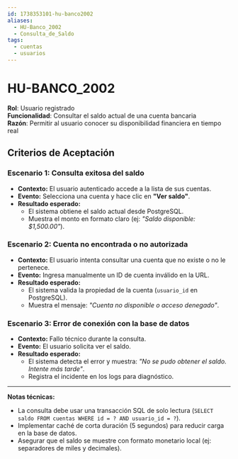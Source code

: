 ```yaml
---
id: 1738353101-hu-banco2002
aliases:
  - HU-Banco_2002
  - Consulta_de_Saldo
tags:
  - cuentas
  - usuarios
---
```


# HU-BANCO_2002

**Rol**: Usuario registrado  
**Funcionalidad**: Consultar el saldo actual de una cuenta bancaria  
**Razón**: Permitir al usuario conocer su disponibilidad financiera en tiempo real  

## **Criterios de Aceptación**  

### **Escenario 1: Consulta exitosa del saldo**  

- **Contexto:** El usuario autenticado accede a la lista de sus cuentas.  
- **Evento:** Selecciona una cuenta y hace clic en **"Ver saldo"**.  
- **Resultado esperado:**  
  - El sistema obtiene el saldo actual desde PostgreSQL.  
  - Muestra el monto en formato claro (ej: *"Saldo disponible: $1,500.00"*).  

### **Escenario 2: Cuenta no encontrada o no autorizada**  

- **Contexto:** El usuario intenta consultar una cuenta que no existe o no le pertenece.  
- **Evento:** Ingresa manualmente un ID de cuenta inválido en la URL.  
- **Resultado esperado:**  
  - El sistema valida la propiedad de la cuenta (`usuario_id` en PostgreSQL).  
  - Muestra el mensaje: *"Cuenta no disponible o acceso denegado"*.  

### **Escenario 3: Error de conexión con la base de datos**  

- **Contexto:** Fallo técnico durante la consulta.  
- **Evento:** El usuario solicita ver el saldo.  
- **Resultado esperado:**  
  - El sistema detecta el error y muestra: *"No se pudo obtener el saldo. Intente más tarde"*.  
  - Registra el incidente en los logs para diagnóstico.  

---

**Notas técnicas:**  

- La consulta debe usar una transacción SQL de solo lectura (`SELECT saldo FROM cuentas WHERE id = ? AND usuario_id = ?`).  
- Implementar caché de corta duración (5 segundos) para reducir carga en la base de datos.  
- Asegurar que el saldo se muestre con formato monetario local (ej: separadores de miles y decimales).
